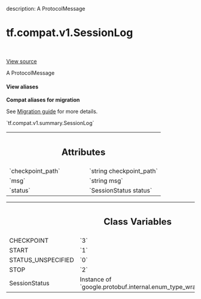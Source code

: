 description: A ProtocolMessage

<div itemscope itemtype="http://developers.google.com/ReferenceObject">
<meta itemprop="name" content="tf.compat.v1.SessionLog" />
<meta itemprop="path" content="Stable" />
<meta itemprop="property" content="CHECKPOINT"/>
<meta itemprop="property" content="START"/>
<meta itemprop="property" content="STATUS_UNSPECIFIED"/>
<meta itemprop="property" content="STOP"/>
<meta itemprop="property" content="SessionStatus"/>
</div>

# tf.compat.v1.SessionLog

<!-- Insert buttons and diff -->

<table class="tfo-notebook-buttons tfo-api nocontent" align="left">

</table>

<a target="_blank" href="/code/stable/tensorflow/core/util/event.proto">View source</a>



A ProtocolMessage

<section class="expandable">
  <h4 class="showalways">View aliases</h4>
  <p>
<b>Compat aliases for migration</b>
<p>See
<a href="https://www.tensorflow.org/guide/migrate">Migration guide</a> for
more details.</p>
<p>`tf.compat.v1.summary.SessionLog`</p>
</p>
</section>

<!-- Placeholder for "Used in" -->




<!-- Tabular view -->
 <table class="responsive fixed orange">
<colgroup><col width="214px"><col></colgroup>
<tr><th colspan="2"><h2 class="add-link">Attributes</h2></th></tr>

<tr>
<td>
`checkpoint_path`
</td>
<td>
`string checkpoint_path`
</td>
</tr><tr>
<td>
`msg`
</td>
<td>
`string msg`
</td>
</tr><tr>
<td>
`status`
</td>
<td>
`SessionStatus status`
</td>
</tr>
</table>





<!-- Tabular view -->
 <table class="responsive fixed orange">
<colgroup><col width="214px"><col></colgroup>
<tr><th colspan="2"><h2 class="add-link">Class Variables</h2></th></tr>

<tr>
<td>
CHECKPOINT<a id="CHECKPOINT"></a>
</td>
<td>
`3`
</td>
</tr><tr>
<td>
START<a id="START"></a>
</td>
<td>
`1`
</td>
</tr><tr>
<td>
STATUS_UNSPECIFIED<a id="STATUS_UNSPECIFIED"></a>
</td>
<td>
`0`
</td>
</tr><tr>
<td>
STOP<a id="STOP"></a>
</td>
<td>
`2`
</td>
</tr><tr>
<td>
SessionStatus<a id="SessionStatus"></a>
</td>
<td>
Instance of `google.protobuf.internal.enum_type_wrapper.EnumTypeWrapper`
</td>
</tr>
</table>

